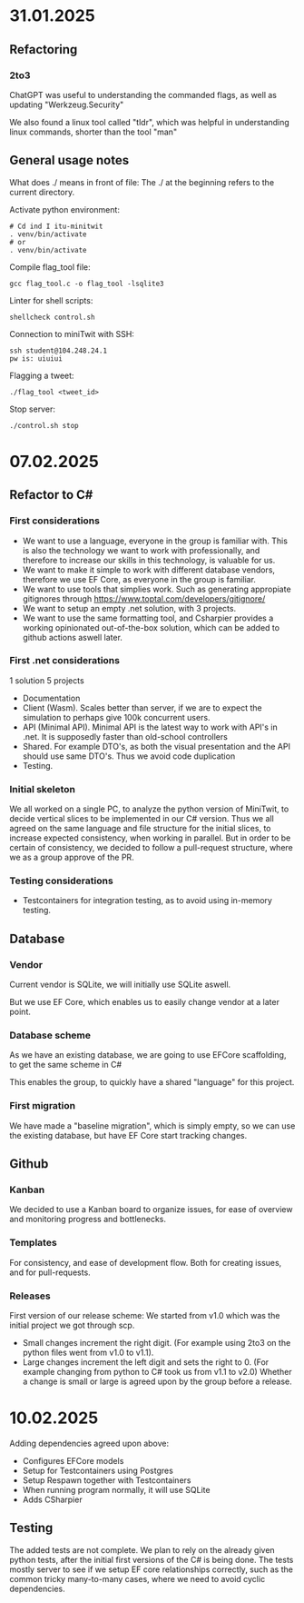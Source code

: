 # 31.01.2025

## Refactoring

### 2to3
ChatGPT was useful to understanding the commanded flags, as well as updating "Werkzeug.Security"

We also found a linux tool called "tldr", which was helpful in understanding linux commands, shorter than the tool "man"


## General usage notes


What does ./ means in front of file: The ./ at the beginning refers to the current directory.


Activate python environment:

    # Cd ind I itu-minitwit
    . venv/bin/activate
    # or
    . venv/bin/activate

Compile flag_tool file:

    gcc flag_tool.c -o flag_tool -lsqlite3

Linter for shell scripts:

    shellcheck control.sh

Connection to miniTwit with SSH:

    ssh student@104.248.24.1
    pw is: uiuiui

Flagging a tweet:

    ./flag_tool <tweet_id>

Stop server:

    ./control.sh stop


# 07.02.2025


## Refactor to C#


### First considerations

* We want to use a language, everyone in the group is familiar with. This is also the technology we want to work with professionally, and therefore to increase our skills in this technology, is valuable for us.
* We want to make it simple to work with different database vendors, therefore we use EF Core, as everyone in the group is familiar.
* We want to use tools that simplies work. Such as generating appropiate gitignores through https://www.toptal.com/developers/gitignore/
* We want to setup an empty .net solution, with 3 projects.
* We want to use the same formatting tool, and Csharpier provides a working opinionated out-of-the-box solution, which can be added to github actions aswell later.


### First .net considerations

1 solution
5 projects
* Documentation
* Client (Wasm). Scales better than server, if we are to expect the simulation to perhaps give 100k concurrent users.
* API (Minimal API). Minimal API is the latest way to work with API's in .net. It is supposedly faster than old-school controllers
* Shared. For example DTO's, as both the visual presentation and the API should use same DTO's. Thus we avoid code duplication
* Testing.

### Initial skeleton

We all worked on a single PC, to analyze the python version of MiniTwit, to decide vertical slices to be implemented in our C# version.
Thus we all agreed on the same language and file structure for the initial slices, to increase expected consistency, when working in parallel.
But in order to be certain of consistency, we decided to follow a pull-request structure, where we as a group approve of the PR.


### Testing considerations

* Testcontainers for integration testing, as to avoid using in-memory testing.


## Database

### Vendor

Current vendor is SQLite, we will initially use SQLite aswell.

But we use EF Core, which enables us to easily change vendor at a later point.

### Database scheme

As we have an existing database, we are going to use EFCore scaffolding, to get the same scheme in C#

This enables the group, to quickly have a shared "language" for this project.

### First migration

We have made a "baseline migration", which is simply empty, so we can use the existing database, but have EF Core start tracking changes.

## Github

### Kanban

We decided to use a Kanban board to organize issues, for ease of overview and monitoring progress and bottlenecks.

### Templates

For consistency, and ease of development flow.
Both for creating issues, and for pull-requests.

### Releases

First version of our release scheme:
We started from v1.0 which was the initial project we got through scp.
* Small changes increment the right digit. (For example using 2to3 on the python files went from v1.0 to v1.1).
* Large changes increment the left digit and sets the right to 0. (For example changing from python to C# took us from v1.1 to v2.0)
Whether a change is small or large is agreed upon by the group before a release.


# 10.02.2025

Adding dependencies agreed upon above:
* Configures EFCore models
* Setup for Testcontainers using Postgres
* Setup Respawn together with Testcontainers
* When running program normally, it will use SQLite
* Adds CSharpier


## Testing

The added tests are not complete. We plan to rely on the already given python tests, after
the initial first versions of the C# is being done.
The tests mostly server to see if we setup EF core relationships correctly,
such as the common tricky many-to-many cases, where we need to avoid cyclic dependencies.
